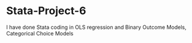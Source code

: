 # Stata-Project-6
I have done Stata coding in OLS regression and Binary Outcome Models, Categorical Choice Models 
